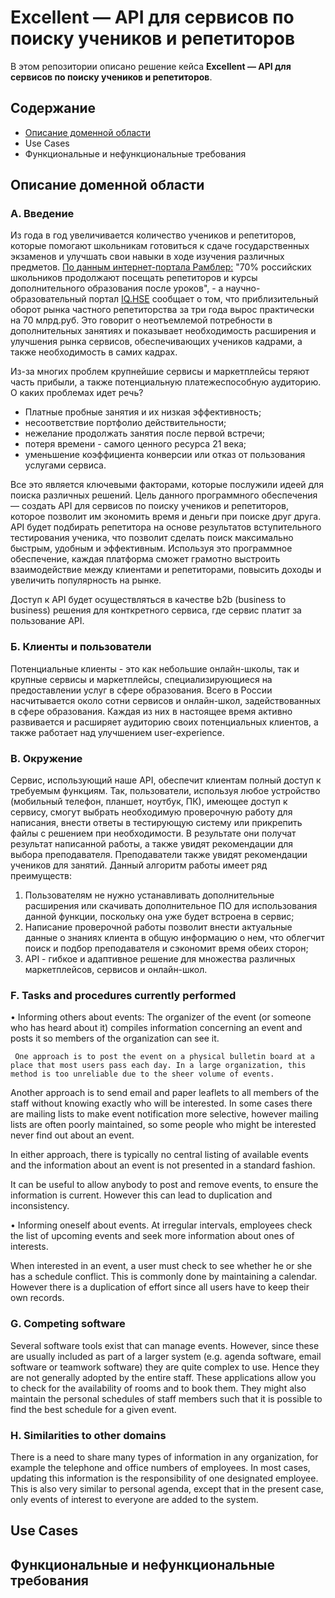 # Excellent — API для сервисов по поиску учеников и репетиторов
В этом репозитории описано решение кейса **Excellent — API для сервисов по поиску учеников и репетиторов**.

## Содержание
* [Описание доменной области](/-Excellent#описание-доменной-области)
* Use Cases
* Функциональные и нефункциональные требования

## Описание доменной области

### А. Введение
Из года в год увеличивается количество учеников и репетиторов, которые помогают школьникам готовиться к сдаче государственных экзаменов и улучшать свои навыки в ходе изучения различных предметов. [По данным интернет-портала Рамблер:](https://news.rambler.ru/sociology/43812515-eksperty-obyasnili-pochemu-k-2021-godu-v-rossii-vyrastet-potrebnost-v-repetitorah/?utm_content=news_media&utm_medium=read_more&utm_source=copylink) "70% российских школьников продолжают посещать репетиторов и курсы дополнительного образования после уроков", - а научно-образовательный портал [IQ.HSE](https://iq.hse.ru/news/361059490.html) сообщает о том, что приблизительный оборот рынка частного репетиторства за три года вырос практически на 70 млрд.руб. Это говорит о неотъемлемой потребности в дополнительных занятиях и показывает необходимость расширения и улучшения рынка сервисов, обеспечивающих учеников кадрами, а также необходимость в самих кадрах.

Из-за многих проблем крупнейшие сервисы и маркетплейсы теряют часть прибыли, а также потенциальную платежеспособную аудиторию. О каких проблемах идет речь?
* Платные пробные занятия и их низкая эффективность;
* несоответствие портфолио действительности;
* нежелание продолжать занятия после первой встречи;
* потеря времени - самого ценного ресурса 21 века;
* уменьшение коэффициента конверсии или отказ от пользования услугами сервиса.

Все это является ключевыми факторами, которые послужили идеей для поиска различных решений. Цель данного программного обеспечения — создать API для сервисов по поиску учеников и репетиторов, которое позволит им экономить время и деньги при поиске друг друга. API будет подбирать репетитора на основе результатов вступительного тестирования ученика, что позволит сделать поиск максимально быстрым, удобным и эффективным. Используя это программное обеспечение, каждая платформа сможет грамотно выстроить взаимодействие между клиентами и репетиторами, повысить доходы и увеличить популярность на рынке.

Доступ к API будет осуществляться в качестве b2b (business to business) решения для конткретного сервиса, где сервис платит за пользование API.
 
### Б. Клиенты и пользователи
Потенциальные клиенты - это как небольшие онлайн-школы, так и крупные сервисы и маркетплейсы, специализирующиеся на предоставлении услуг в сфере образования. Всего в России насчитывается около сотни сервисов и онлайн-школ, задействованных в сфере образования. Каждая из них в настоящее время активно развивается и расширяет аудиторию своих потенциальных клиентов, а также работает над улучшением user-experience.
 
### В. Окружение
Сервис, использующий наше API, обеспечит клиентам полный доступ к требуемым функциям. Так, пользователи, используя любое устройство (мобильный телефон, планшет, ноутбук, ПК), имеющее доступ к сервису, смогут выбрать необходимую проверочную работу для написания, внести ответы в тестирующую систему или прикрепить файлы с решением при необходимости. В результате они получат результат написанной работы, а также увидят рекомендации для выбора преподавателя. Преподаватели также увидят рекомендации учеников для занятий. 
Данный алгоритм работы имеет ряд преимуществ:
1.  Пользователям не нужно устанавливать дополнительные расширения или скачивать дополнительное ПО для использования данной функции, поскольку она уже будет встроена в сервис;
2. Написание проверочной работы позволит внести актуальные данные о знаниях клиента в общую информацию о нем, что облегчит поиск и подбор преподавателя и сэкономит время обеих сторон;
3. API - гибкое и адаптивное решение для множества различных маркетплейсов, сервисов и онлайн-школ.

 
### F. Tasks and procedures currently performed
•    Informing others about events: The organizer of the event (or someone who has heard about it) compiles information concerning an event and posts it so members of the organization can see it.
 
     One approach is to post the event on a physical bulletin board at a place that most users pass each day. In a large organization, this method is too unreliable due to the sheer volume of events.
 
Another approach is to send email and paper leaflets to all members of the staff without knowing exactly who will be interested. In some cases there are mailing lists to make event notification more selective, however mailing lists are often poorly maintained, so some people who might be interested never find out about an event.
 
In either approach, there is typically no central listing of available events and the information about an event is not presented in a standard fashion.
 
It can be useful to allow anybody to post and remove events, to ensure the information is current. However this can lead to duplication and inconsistency.
 
•    Informing oneself about events. At irregular intervals, employees check the list of upcoming events and seek more information about ones of interests.
 
When interested in an event, a user must check to see whether he or she has a schedule conflict. This is commonly done by maintaining a calendar. However there is a duplication of effort since all users have to keep their own records.
 
### G. Competing software
Several software tools exist that can manage events. However, since these are usually included as part of a larger system (e.g. agenda software, email software or teamwork software) they are quite complex to use. Hence they are not generally adopted by the entire staff.
These applications allow you to check for the availability of rooms and to book them. They might also maintain the personal schedules of staff members such that it is possible to find the best schedule for a given event.
 
### H. Similarities to other domains
There is a need to share many types of information in any organization, for example the telephone and office numbers of employees. In most cases, updating this information is the responsibility of one designated employee. This is also very similar to personal agenda, except that in the present case, only events of interest to everyone are added to the system.
 

## Use Cases

## Функциональные и нефункциональные требования
